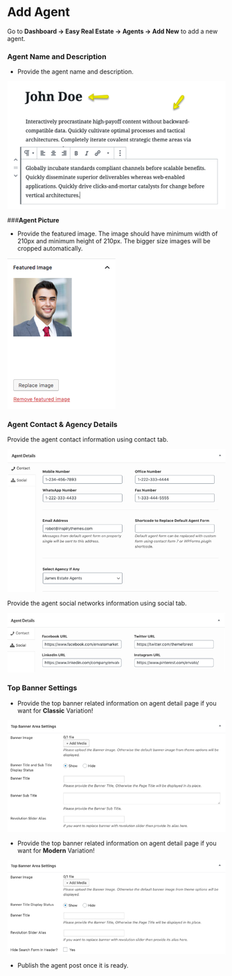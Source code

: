 # **Add Agent**

Go to **Dashboard → Easy Real Estate → Agents → Add New** to add a new agent.

### **Agent Name and Description**

- Provide the agent name and description.

![Agent Description](images/add-content/add-agent-title-description.png)

###**Agent Picture**

-  Provide the featured image. The image should have minimum width of 210px and minimum height of 210px. The bigger size images will be cropped automatically. 

![Agent Picture](images/add-content/agent-featured-image.png)

### **Agent Contact & Agency Details**

Provide the agent contact information using contact tab. 

![Agent Contact Information](images/add-content/agent-information.png)

Provide the agent social networks information using social tab.

![Agent Social Information](images/add-content/agent-information-2.png)

### **Top Banner Settings**

- Provide the top banner related information on agent detail page if you want for **Classic** Variation!

![Add Gallery Page](images/add-content/top-banner-area-settings.png)

- Provide the top banner related information on agent detail page if you want for **Modern** Variation!

![Add Gallery Page](images/add-content/top-banner-area-settings-mod.png)

- Publish the agent post once it is ready.